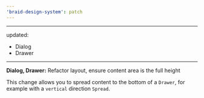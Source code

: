 ```yaml
---
'braid-design-system': patch
---
```


---
updated:
  - Dialog
  - Drawer
---

**Dialog, Drawer:** Refactor layout, ensure content area is the full height

This change allows you to spread content to the bottom of a `Drawer`, for example with a `vertical` direction `Spread`.
